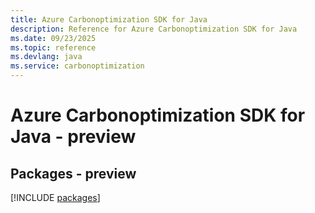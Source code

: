 ```yaml
---
title: Azure Carbonoptimization SDK for Java
description: Reference for Azure Carbonoptimization SDK for Java
ms.date: 09/23/2025
ms.topic: reference
ms.devlang: java
ms.service: carbonoptimization
---
```

# Azure Carbonoptimization SDK for Java - preview
## Packages - preview
[!INCLUDE [packages](carbonoptimization-index.md)]
